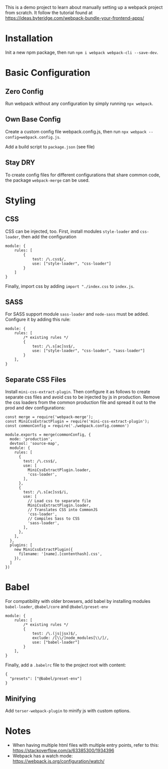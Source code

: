 This is a demo project to learn about manually setting up a webpack project from scratch. It follow the tutorial found at https://ideas.byteridge.com/webpack-bundle-your-frontend-apps/

# Installation

Init a new npm package, then run `npm i webpack webpack-cli --save-dev`.

# Basic Configuration

## Zero Config

Run webpack without any configuration by simply running `npx webpack`.

## Own Base Config

Create a custom config file webpack.config.js, then run `npx webpack --config=webpack.config.js`.

Add a build script to `package.json` (see file)

## Stay DRY

To create config files for different configurations that share common code, the package `webpack-merge` can be used.

# Styling

## CSS

CSS can be injected, too. First, install modules `style-loader` and `css-loader`, then add the configuration

```
module: {
    rules: [
        {
            test: /\.css$/,
            use: ["style-loader", "css-loader"]
        }
    ]
}
```

Finally, import css by adding `import "./index.css` to `index.js`.

## SASS

For SASS support module `sass-loader` and `node-sass` must be added. Configure it by adding this rule:

```
module: {
    rules: [
        /* existing rules */
        {
            test: /\.s[ac]ss$/,
            use: ["style-loader", "css-loader", "sass-loader"]
        }
    ],
}
```

## Separate CSS Files

Install `mini-css-extract-plugin`. Then configure it as follows to create separate css files and avoid css to be injected by js in production. Remove the css loaders from the common production file and spread it out to the prod and dev configurations:

```
const merge = require('webpack-merge');
const MiniCssExtractPlugin = require('mini-css-extract-plugin');
const commonConfig = require('./webpack.config.common')

module.exports = merge(commonConfig, {
  mode: 'production',
  devtool: 'source-map',
  module: {
    rules: [
      {
        test: /\.css$/,
        use: [
          MiniCssExtractPlugin.loader,
          'css-loader',
        ],
      },
      {
        test: /\.s[ac]ss$/i,
        use: [
          // Load css to separate file
          MiniCssExtractPlugin.loader,
          // Translates CSS into CommonJS
          'css-loader',
          // Compiles Sass to CSS
          'sass-loader',
        ],
      },
    ],
  },
  plugins: [
    new MiniCssExtractPlugin({
      filename: '[name].[contenthash].css',
    }),
  ]
})
```

# Babel

For compatibility with older browsers, add babel by installing modules `babel-loader`, `@babel/core` and `@babel/preset-env`

```
module: {
    rules: [
        /* existing rules */
        {
            test: /\.(js|jsx)$/,
            exclude: /[\\/]node_modules[\\/]/,
            use: ["babel-loader"]
        }
    ],
}
```

Finally, add a `.babelrc` file to the project root with content:

```
{
  "presets": ["@babel/preset-env"]
}
```

## Minifying

Add `terser-webpack-plugin` to minify js with custom options.

# Notes

- When having multiple html files with multiple entry points, refer to this: https://stackoverflow.com/a/63385300/1934396
- Webpack has a watch mode: https://webpack.js.org/configuration/watch/